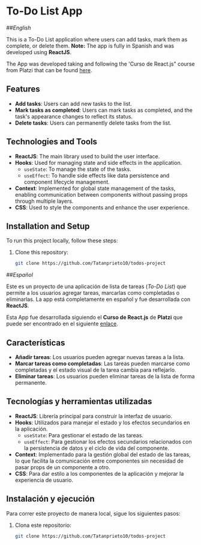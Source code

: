 # To-Do List App

##_English_

This is a To-Do List application where users can add tasks, mark them as complete, or delete them. **Note:** The app is fully in Spanish and was developed using **ReactJS**.

The App was developed taking and following the 'Curso de React.js" course from Platzi that can be found [here](https://platzi.com/cursos/react/ "here").

## Features

- **Add tasks**: Users can add new tasks to the list.
- **Mark tasks as completed**: Users can mark tasks as completed, and the task's appearance changes to reflect its status.
- **Delete tasks**: Users can permanently delete tasks from the list.

## Technologies and Tools

- **ReactJS**: The main library used to build the user interface.
- **Hooks**: Used for managing state and side effects in the application.
  - `useState`: To manage the state of the tasks.
  - `useEffect`: To handle side effects like data persistence and component lifecycle management.
- **Context**: Implemented for global state management of the tasks, enabling communication between components without passing props through multiple layers.
- **CSS**: Used to style the components and enhance the user experience.

## Installation and Setup

To run this project locally, follow these steps:

1. Clone this repository:
   ```bash
   git clone https://github.com/Tatanprieto10/todos-project

##_Español_

Este es un proyecto de una aplicación de lista de tareas (_To-Do List_) que permite a los usuarios agregar tareas, marcarlas como completadas o eliminarlas. La app está completamente en español y fue desarrollada con **ReactJS**.

Esta App fue desarrollada siguiendo el **Curso de React.js** de **Platzi** que puede ser encontrado en el siguiente [enlace](https://platzi.com/cursos/react/ "enlace").

## Características

- **Añadir tareas**: Los usuarios pueden agregar nuevas tareas a la lista.
- **Marcar tareas como completadas**: Las tareas pueden marcarse como completadas y el estado visual de la tarea cambia para reflejarlo.
- **Eliminar tareas**: Los usuarios pueden eliminar tareas de la lista de forma permanente.

## Tecnologías y herramientas utilizadas

- **ReactJS**: Librería principal para construir la interfaz de usuario.
- **Hooks**: Utilizados para manejar el estado y los efectos secundarios en la aplicación.
  - `useState`: Para gestionar el estado de las tareas.
  - `useEffect`: Para gestionar los efectos secundarios relacionados con la persistencia de datos y el ciclo de vida del componente.
- **Context**: Implementado para la gestión global del estado de las tareas, lo que facilita la comunicación entre componentes sin necesidad de pasar props de un componente a otro.
- **CSS**: Para dar estilo a los componentes de la aplicación y mejorar la experiencia de usuario.

## Instalación y ejecución

Para correr este proyecto de manera local, sigue los siguientes pasos:

1. Clona este repositorio:
   ```bash
   git clone https://github.com/Tatanprieto10/todos-project
